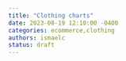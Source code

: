 ```yaml
---
title: "Clothing charts"
date: 2023-08-19 12:10:00 -0400
categories: ecommerce,clothing
authors: ismaelc
status: draft
---
```

